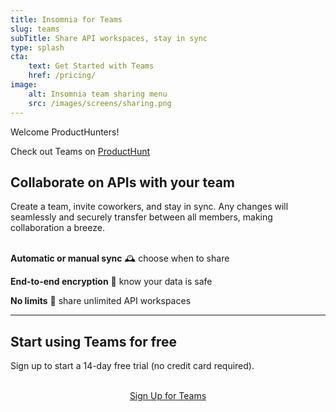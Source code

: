 ```yaml
---
title: Insomnia for Teams
slug: teams
subTitle: Share API workspaces, stay in sync
type: splash
cta:
    text: Get Started with Teams
    href: /pricing/
image: 
    alt: Insomnia team sharing menu
    src: /images/screens/sharing.png
---
```


<p class="notice info hide text-lg bold" id="phunt-yes">
    Welcome ProductHunters!
</p>

<p class="notice info hide" id="phunt-no">
    Check out Teams on <a href="https://www.producthunt.com/posts/insomnia-for-teams" target="_blank">
    ProductHunt
    </a>
</p>

<script>
(function () {
var el;

if (window.location.href.indexOf('ref=producthunt') >= 0) {
    el = document.querySelector('#phunt-yes');
} else {
    el = document.querySelector('#phunt-no');
}

el.className = el.className.replace('hide', '')

})();
</script>

## Collaborate on APIs with your team

Create a team, invite coworkers, and stay in sync. Any 
changes will seamlessly and securely transfer between all members, 
making collaboration a breeze.
<br><br>

**Automatic or manual sync** &#128368; choose when to share

**End-to-end encryption** &#128272; know your data is safe

**No limits** &#128640; share unlimited API workspaces

---

## Start using Teams for free

Sign up to start a 14-day free trial (no credit card required).

<p style="text-align:center">
<br>
<a class="button" href="/pricing/">Sign Up for Teams</a>
</p>
